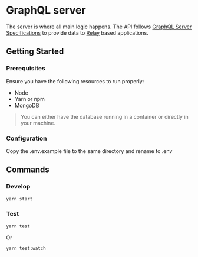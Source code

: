 # GraphQL server

The server is where all main logic happens. The API follows [GraphQL Server Specifications](https://relay.dev/docs/en/graphql-server-specification) to provide data to [Relay](https://relay.dev/en/) based applications.

## Getting Started

### Prerequisites

Ensure you have the following resources to run properly:

- Node
- Yarn or npm
- MongoDB

> You can either have the database running in a container or directly in your machine.

### Configuration

Copy the .env.example file to the same directory and rename to .env

## Commands

### Develop

```sh
yarn start
```

### Test

```sh
yarn test
```

Or

```sh
yarn test:watch
```
